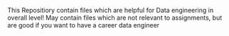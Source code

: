 This Repositiory contain files which are helpful for Data engineering in overall level! May contain files which are not relevant to assignments, but are good if you want to have a career data engineer
